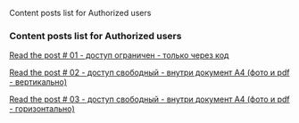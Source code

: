 Content posts list for Authorized users

### Content posts list for Authorized users 

[Read the post # 01 - доступ ограничен - только через код](./01/auth.html)

[Read the post # 02 - доступ свободный - внутри документ A4 (фото и pdf - вертикально)](./02/)

[Read the post # 03 - доступ свободный - внутри документ A4 (фото и pdf - горизонтально)](./03/)
